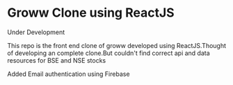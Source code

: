 # Groww Clone using ReactJS

Under Development

This repo is the front end clone of groww developed using ReactJS.Thought of developing an complete clone.But couldn't find correct api and data resources for BSE and NSE stocks

Added Email authentication using Firebase